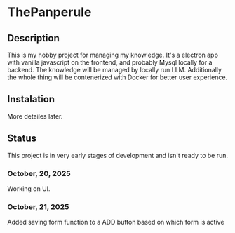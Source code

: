 # ThePanperule

## Description
This is my hobby project for managing my knowledge. It's a electron app with vanilla javascript on the frontend, and probably Mysql locally for a backend. The knowledge will be managed by locally run LLM. Additionally the whole thing will be contenerized with Docker for better user experience.

## Instalation

More detailes later.

## Status

This project is in very early stages of development and isn't ready to be run.

### October, 20, 2025

Working on UI.

### October, 21, 2025

Added saving form function to a ADD button based on which form is active
